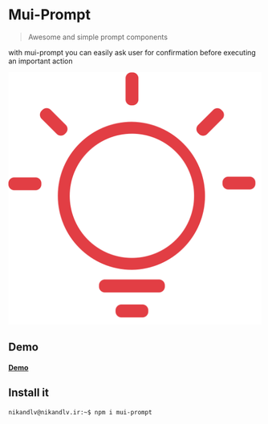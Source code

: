# Mui-Prompt

> Awesome and simple prompt components

with mui-prompt you can easily ask user for confirmation before executing an important action

![Prompt](./icon.png)

## Demo

#### [Demo](http://nikandlv.github.io/mui-prompt)

## Install it

```console
nikandlv@nikandlv.ir:~$ npm i mui-prompt
```
